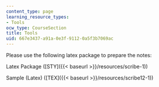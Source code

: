 ```yaml
---
content_type: page
learning_resource_types:
- Tools
ocw_type: CourseSection
title: Tools
uid: 667e3437-a91a-0e3f-9112-0a5f3b7069ac
---
```


Please use the following latex package to prepare the notes:

Latex Package ([STY]({{< baseurl >}}/resources/scribe-1))

Sample (Latex) ([TEX]({{< baseurl >}}/resources/scribe12-1))